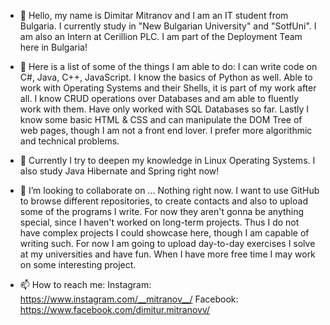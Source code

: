 - 👋 Hello, my name is Dimitar Mitranov and I am an IT student from Bulgaria.
I currently study in "New Bulgarian University" and "SotfUni".
I am also an Intern at Cerillion PLC. I am part of the Deployment Team here in Bulgaria!

- 👀 Here is a list of some of the things I am able to do:
I can write code on C#, Java, C++, JavaScript. I know the basics of Python as well.
Able to work with Operating Systems and their Shells, it is part of my work after all.
I know CRUD operations over Databases and am able to fluently work with them. Have only worked with SQL Databases so far.
Lastly I know some basic HTML & CSS and can manipulate the DOM Tree of web pages, though I am not a front end lover.
I prefer more algorithmic and technical problems.

- 🌱 Currently I try to deepen my knowledge in Linux Operating Systems.
I also study Java Hibernate and Spring right now!

- 💞️ I’m looking to collaborate on ... Nothing right now. I want to use GitHub to browse
different repositories, to create contacts and also to upload some of the programs I write.
For now they aren't gonna be anything special, since I haven't worked on long-term projects.
Thus I do not have complex projects I could showcase here, though I am capable of writing such.
For now I am going to upload day-to-day exercises I solve at my universities and have fun.
When I have more free time I may work on some interesting project.

- 📫 How to reach me:
Instagram: https://www.instagram.com/__mitranov__/
Facebook: https://www.facebook.com/dimitur.mitranovv/

<!---
Dimitar-Mitranov/Dimitar-Mitranov is a ✨ special ✨ repository because its `README.md` (this file) appears on your GitHub profile.
You can click the Preview link to take a look at your changes.
--->
